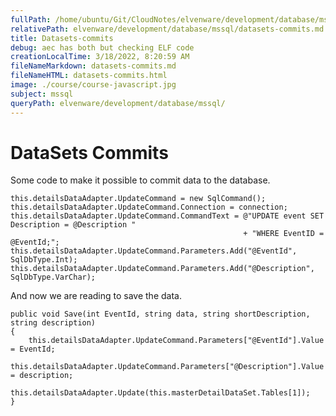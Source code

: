 ```yaml
---
fullPath: /home/ubuntu/Git/CloudNotes/elvenware/development/database/mssql/datasets-commits.md
relativePath: elvenware/development/database/mssql/datasets-commits.md
title: Datasets-commits
debug: aec has both but checking ELF code
creationLocalTime: 3/18/2022, 8:20:59 AM
fileNameMarkdown: datasets-commits.md
fileNameHTML: datasets-commits.html
image: ./course/course-javascript.jpg
subject: mssql
queryPath: elvenware/development/database/mssql/
---
```


<!-- toc -->
<!-- tocstop -->

DataSets Commits
================

Some code to make it possible to commit data to the database.

``` {.csharpcode}
this.detailsDataAdapter.UpdateCommand = new SqlCommand();
this.detailsDataAdapter.UpdateCommand.Connection = connection;
this.detailsDataAdapter.UpdateCommand.CommandText = @"UPDATE event SET Description = @Description "
                                                    + "WHERE EventID = @EventId;";
this.detailsDataAdapter.UpdateCommand.Parameters.Add("@EventId", SqlDbType.Int);
this.detailsDataAdapter.UpdateCommand.Parameters.Add("@Description", SqlDbType.VarChar);
```

And now we are reading to save the data.

``` {.csharpcode}
public void Save(int EventId, string data, string shortDescription, string description)
{
    this.detailsDataAdapter.UpdateCommand.Parameters["@EventId"].Value = EventId; 
    this.detailsDataAdapter.UpdateCommand.Parameters["@Description"].Value = description; 
    this.detailsDataAdapter.Update(this.masterDetailDataSet.Tables[1]);    
}
```
